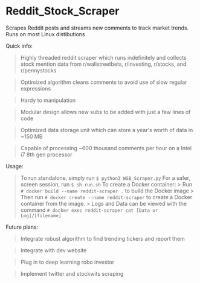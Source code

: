 # Reddit_Stock_Scraper
Scrapes Reddit posts and streams new comments to track market trends.
Runs on most Linux distibutions

Quick info:
  > Highly threaded reddit scraper which runs indefinitely and collects stock mention data from r/wallstreetbets, r/investing, r/stocks, and r/pennystocks
  
  > Optimized algorithm cleans comments to avoid use of slow regular expressions
  
  > Hardy to manipulation
  
  > Modular design allows new subs to be added with just a few lines of code
  
  > Optimized data storage unit which can store a year's worth of data in ~150 MB
  
  > Capable of processing ~600 thousand comments per hour on a Intel i7 8th gen processor
  
Usage:
  > To run standalone, simply run `$ python3 WSB_Scraper.py`
  > For a safer, screen session, run `$ sh run.sh`
  > To create a Docker container:
    > Run `# docker build --name reddit-scraper .` to build the Docker image
    > Then run `# docker create --name reddit-scraper` to create a Docker container from the image.
    > Logs and Data can be viewed with the command `# docker exec reddit-scraper cat [Data or Log]/[filename]`

Future plans:
  > Integrate robust algorithm to find trending tickers and report them
  
  > Integrate with dev website
  
  > Plug in to deep learning robo investor
  
  > Implement twitter and stockwits scraping
